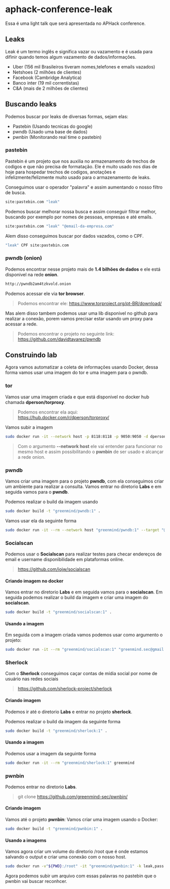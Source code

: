 # aphack-conference-leak
Essa é uma light talk que será apresentada no APHack conference.

## Leaks
Leak é um termo inglês e significa vazar ou vazamento e é usada para difinir quando temos algum vazamento de dados/informações.

- Uber (156 mil Brasileiros tiveram nomes,telefones e emails vazados)
- Netshoes (2 milhões de clientes)
- Facebook (Cambridge Analytica)
- Banco inter (19 mil correntistas)
- C&A (mais de 2 milhões de clientes)

## Buscando leaks
Podemos buscar por leaks de diversas formas, sejam elas:
- Pastebin (Usando tecnicas do google)
- pwndb (Usado uma base de dados)
- pwnbin (Monitorando real time o pastebin)

### pastebin
Pastebin é um projeto que nos auxilia no armazenamento de trechos de codigos e que não precisa de formatação. Ele é muito usado nos dias de hoje para hospedar trechos de codigos, anotações e infelizmente/felizmente muito usado para o armazenamento de leaks.

Conseguimos usar o operador "palavra" e assim aumentando o nosso filtro de busca.
```sh
site:pastebin.com "leak"
```

Podemos buscar melhorar nossa busca e assim conseguir filtrar melhor, buscando por exemplo por nomes de pessoas, empresas e até emails.
```sh
site:pastebin.com "leak" "@email-da-empresa.com"
```

Alem disso conseguimos buscar por dados vazados, como o CPF.
```sh
"leak" CPF site:pastebin.com
```

### pwndb (onion)
Podemos encontrar nesse projeto mais de **1.4 bilhões de dados** e ele está disponivel na rede **onion**.
```sh
http://pwndb2am4tzkvold.onion
```

Podemos acessar ele via **tor browser**.
> Podemos encontrar ele: https://www.torproject.org/pt-BR/download/

Mas alem disso tambem podemos usar uma lib disponivel no github para realizar a conexão, porem vamos precisar estar usando um proxy para acessar a rede.
> Podemos encontrar o projeto no seguinte link: https://github.com/davidtavarez/pwndb

## Construindo lab
Agora vamos automatizar a coleta de informações usando Docker, dessa forma vamos usar uma imagem do tor e uma imagem para o pwndb.

### tor
Vamos usar uma imagem criada e que está disponivel no docker hub chamada **dperson/torproxy**.
> Podemos encontrar ela aqui: https://hub.docker.com/r/dperson/torproxy/

Vamos subir a imagem
```sh
sudo docker run -it --network host -p 8118:8118 -p 9050:9050 -d dperson/torproxy
```
> Com o argumento **--network host** ele vai entender para funcionar no mesmo host e assim possibilitando o **pwnbin** de ser usado e alcançar a rede onion.

### pwndb
Vamos criar uma imagem para o projeto **pwndb**, com ela conseguimos criar um ambiente para realizar a consulta. Vamos entrar no diretorio **Labs** e em seguida vamos para o **pwndb**.

Podemos realizar o build da imagem usando
```sh
sudo docker build -t "greenmind/pwndb:1" .
```

Vamos usar ela da seguinte forma
```sh
sudo docker run -it --rm --network host "greenmind/pwndb:1" --target "@cea.com.br"
```

### Socialscan
Podemos usar o **Socialscan** para realizar testes para checar endereços de email e username disponibilidade em plataformas online.
> https://github.com/iojw/socialscan

#### Criando imagem no docker
Vamos entrar no diretorio **Labs** e em seguida vamos para o **socialscan**.
Em seguida podemos realizar o build da imagem e criar uma imagem do **socialscan**.
```sh
sudo docker build -t "greenmind/socialscan:1" .
```

#### Usando a imagem
Em seguida com a imagem criada vamos podemos usar como argumento o projeto:
```sh
sudo docker run -it --rm "greenmind/socialscan:1" "greenmind.sec@gmail.com"
```

### Sherlock
Com o **Sherlock** conseguimos caçar contas de mídia social por nome de usuário nas redes sociais
> https://github.com/sherlock-project/sherlock

#### Criando imagem
Podemos ir até o diretorio **Labs** e entrar no projeto **sherlock**.

Podemos realizar o build da imagem da seguinte forma
```sh
sudo docker build -t "greenmind/sherlock:1" .
```

#### Usando a imagem
Podemos usar a imagem da seguinte forma
```sh
sudo docker run -it --rm "greenmind/sherlock:1" greenmind
```


### pwnbin
Podemos entrar no diretorio **Labs**.
> git clone https://github.com/greenmind-sec/pwnbin/

#### Criando imagem
Vamos até o projeto **pwnbin**:
Vamos criar uma imagem usando o Docker:
```sh
sudo docker build -t "greenmind/pwnbin:1" .
```

#### Usando a imagems
Vamos agora criar um volume do diretorio /root que é onde estamos salvando o output e criar uma conexão com o nosso host.
```sh
sudo docker run -v"${PWD}:/root" -it "greenmind/pwnbin:1" -k leak,pass -o /root/teste.txt
```

Agora podemos subir um arquivo com essas palavras no pastebin que o pwnbin vai buscar reconhcer.
